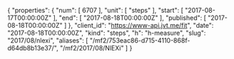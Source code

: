 {
  "properties": {
    "num": [
      6707
    ],
    "unit": [
      "steps"
    ],
    "start": [
      "2017-08-17T00:00:00Z"
    ],
    "end": [
      "2017-08-18T00:00:00Z"
    ],
    "published": [
      "2017-08-18T00:00:00Z"
    ]
  },
  "client_id": "https://www-api.jvt.me/fit",
  "date": "2017-08-18T00:00:00Z",
  "kind": "steps",
  "h": "h-measure",
  "slug": "2017/08/nlexi",
  "aliases": [
    "/mf2/753eac86-d715-4110-868f-d64db8b13e37/",
    "/mf2/2017/08/NlEXi"
  ]
}
